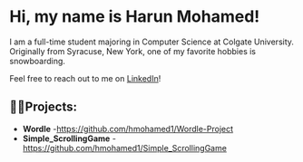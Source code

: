 <body>
    <h1>Hi, my name is Harun Mohamed!</h1>
    <p>I am a full-time student majoring in Computer Science at Colgate University. Originally from Syracuse, New York, one of my favorite hobbies is snowboarding.</p>
    <p>Feel free to reach out to me on <a href="https://www.linkedin.com/in/harun-mohamed/">LinkedIn</a>!</p>
</body>
<h2>👨‍💻Projects:</h2>

- <b>Wordle</b>
  -https://github.com/hmohamed1/Wordle-Project
- <b>Simple_ScrollingGame</b>
  -https://github.com/hmohamed1/Simple_ScrollingGame

